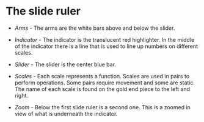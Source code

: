# The slide ruler

* *Arms* - The arms are the white bars above and below the slider.

* *Indicator* - The indicator is the translucent red highlighter. In the middle of the indicator there is a line that is used to line up numbers on different scales.

* *Slider* - The slider is the center blue bar.

* *Scales* - Each scale represents a function. Scales are used in pairs to perform operations. Some pairs require movement and some are static. The name of each scale is found on the gold end piece to the left and right.

* *Zoom* - Below the first slide ruler is a second one. This is a zoomed in view of what is underneath the indicator.

